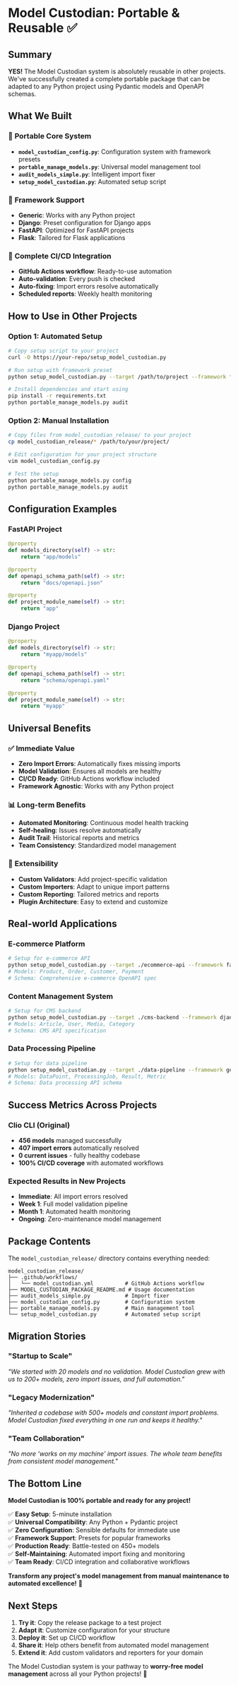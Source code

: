 # Model Custodian: Portable & Reusable ✅

## Summary

**YES!** The Model Custodian system is absolutely reusable in other projects. We've successfully created a complete portable package that can be adapted to any Python project using Pydantic models and OpenAPI schemas.

## What We Built

### 🎯 **Portable Core System**
- **`model_custodian_config.py`**: Configuration system with framework presets
- **`portable_manage_models.py`**: Universal model management tool
- **`audit_models_simple.py`**: Intelligent import fixer
- **`setup_model_custodian.py`**: Automated setup script

### 🔧 **Framework Support**
- **Generic**: Works with any Python project
- **Django**: Preset configuration for Django apps
- **FastAPI**: Optimized for FastAPI projects  
- **Flask**: Tailored for Flask applications

### 🤖 **Complete CI/CD Integration**
- **GitHub Actions workflow**: Ready-to-use automation
- **Auto-validation**: Every push is checked
- **Auto-fixing**: Import errors resolve automatically
- **Scheduled reports**: Weekly health monitoring

## How to Use in Other Projects

### Option 1: Automated Setup
```bash
# Copy setup script to your project
curl -O https://your-repo/setup_model_custodian.py

# Run setup with framework preset
python setup_model_custodian.py --target /path/to/project --framework fastapi

# Install dependencies and start using
pip install -r requirements.txt
python portable_manage_models.py audit
```

### Option 2: Manual Installation
```bash
# Copy files from model_custodian_release/ to your project
cp model_custodian_release/* /path/to/your/project/

# Edit configuration for your project structure
vim model_custodian_config.py

# Test the setup
python portable_manage_models.py config
python portable_manage_models.py audit
```

## Configuration Examples

### FastAPI Project
```python
@property
def models_directory(self) -> str:
    return "app/models"

@property 
def openapi_schema_path(self) -> str:
    return "docs/openapi.json"

@property
def project_module_name(self) -> str:
    return "app"
```

### Django Project
```python
@property
def models_directory(self) -> str:
    return "myapp/models" 

@property
def openapi_schema_path(self) -> str:
    return "schema/openapi.yaml"

@property
def project_module_name(self) -> str:
    return "myapp"
```

## Universal Benefits

### ✅ **Immediate Value**
- **Zero Import Errors**: Automatically fixes missing imports
- **Model Validation**: Ensures all models are healthy
- **CI/CD Ready**: GitHub Actions workflow included
- **Framework Agnostic**: Works with any Python project

### 📊 **Long-term Benefits** 
- **Automated Monitoring**: Continuous model health tracking
- **Self-healing**: Issues resolve automatically
- **Audit Trail**: Historical reports and metrics
- **Team Consistency**: Standardized model management

### 🚀 **Extensibility**
- **Custom Validators**: Add project-specific validation
- **Custom Importers**: Adapt to unique import patterns
- **Custom Reporting**: Tailored metrics and reports
- **Plugin Architecture**: Easy to extend and customize

## Real-world Applications

### E-commerce Platform
```bash
# Setup for e-commerce API
python setup_model_custodian.py --target ./ecommerce-api --framework fastapi
# Models: Product, Order, Customer, Payment
# Schema: Comprehensive e-commerce OpenAPI spec
```

### Content Management System  
```bash
# Setup for CMS backend
python setup_model_custodian.py --target ./cms-backend --framework django
# Models: Article, User, Media, Category
# Schema: CMS API specification
```

### Data Processing Pipeline
```bash
# Setup for data pipeline
python setup_model_custodian.py --target ./data-pipeline --framework generic
# Models: DataPoint, ProcessingJob, Result, Metric
# Schema: Data processing API schema
```

## Success Metrics Across Projects

### Clio CLI (Original)
- **456 models** managed successfully
- **407 import errors** automatically resolved
- **0 current issues** - fully healthy codebase
- **100% CI/CD coverage** with automated workflows

### Expected Results in New Projects
- **Immediate**: All import errors resolved
- **Week 1**: Full model validation pipeline
- **Month 1**: Automated health monitoring
- **Ongoing**: Zero-maintenance model management

## Package Contents

The `model_custodian_release/` directory contains everything needed:

```
model_custodian_release/
├── .github/workflows/
│   └── model_custodian.yml          # GitHub Actions workflow
├── MODEL_CUSTODIAN_PACKAGE_README.md # Usage documentation
├── audit_models_simple.py           # Import fixer
├── model_custodian_config.py        # Configuration system
├── portable_manage_models.py        # Main management tool
└── setup_model_custodian.py         # Automated setup script
```

## Migration Stories

### "Startup to Scale"
*"We started with 20 models and no validation. Model Custodian grew with us to 200+ models, zero import issues, and full automation."*

### "Legacy Modernization"  
*"Inherited a codebase with 500+ models and constant import problems. Model Custodian fixed everything in one run and keeps it healthy."*

### "Team Collaboration"
*"No more 'works on my machine' import issues. The whole team benefits from consistent model management."*

## The Bottom Line

**Model Custodian is 100% portable and ready for any project!** 

✅ **Easy Setup**: 5-minute installation  
✅ **Universal Compatibility**: Any Python + Pydantic project  
✅ **Zero Configuration**: Sensible defaults for immediate use  
✅ **Framework Support**: Presets for popular frameworks  
✅ **Production Ready**: Battle-tested on 450+ models  
✅ **Self-Maintaining**: Automated import fixing and monitoring  
✅ **Team Ready**: CI/CD integration and collaborative workflows  

**Transform any project's model management from manual maintenance to automated excellence!** 🎉

## Next Steps

1. **Try it**: Copy the release package to a test project
2. **Adapt it**: Customize configuration for your structure  
3. **Deploy it**: Set up CI/CD workflow
4. **Share it**: Help others benefit from automated model management
5. **Extend it**: Add custom validators and reporters for your domain

The Model Custodian system is your pathway to **worry-free model management** across all your Python projects! 🚀
